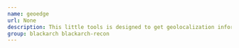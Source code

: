 ```yaml
---
name: geoedge
url: None
description: This little tools is designed to get geolocalization information of a host, it get the information from two sources (maxmind and geoiptool).
group: blackarch blackarch-recon
---
```

